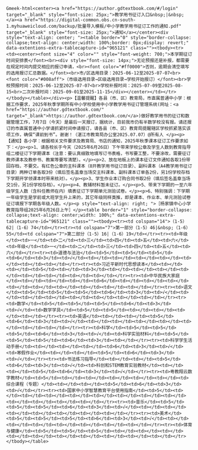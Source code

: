 `Gmeek-html<center><a href="https://author.gdtextbook.com/#/login" target="_blank" style="font-size: 25px;">教学用书征订入口&nbsp;|&nbsp;</a><a href="https://digital-common.obs.cn-south-1.myhuaweicloud.com/backup/批量导入模板/中小学教学用书征订工作的通知.pdf" target="_blank" style="font-size: 25px;">通知</a></center><div style="text-align: center; "><table border="0" style="border-collapse: collapse;text-align: center;width: 100%;border: 0px;display: revert;" data-extentions-extra-tablecapture-id="965121" class=""><tbody><tr><td><center><font size="4" color="" style="font-weight: 700;">本学期征订时间安排表</font><br><div style="font-size: 14px;">无论预报还是补报，都需要在规定时间内提交相应的报订申请，<br><font color="#ff0000">否则，逾期会清空填写的选用报订汇总数据。</font><br>市/区选用目录：2025-06-12至2025-07-07<br><font color="#008aff">（市级选用目录→区级选用目录→学校开始报订）</font><br>学校预报时间：2025-06-12至2025-07-07<br>学校补报时间：2025-07-09至2025-08-15<br>二次补报时间：2025-09-01至2025-11-15</div></center></td></tr></tbody></table></div><p>【温馨提醒】各县（市、区）教育局，市直属普通中小学：根据工作要求，2025年秋季学期所有中小学校使用中小学教学用书征订管理系统(网址：<a href="https://author.gdtextbook.com/" target="_blank">https://author.gdtextbook.com/</a>)做好教学用书的征订和数据管理工作，7月7日（今天）是最后一天报订，据统计，目前我市仍有半数学校没有报。请还报订的市直属普通中小学请抓紧时间申请报订，请各县（市、区）教育局提醒辖区学校抓紧落实该项工作，确保“课前到书”。谢谢！（湛江市教育局办公室2025.07.07）@所有人 </p><p>【通知】各小学：根据相关文件要求及教育局、书店的通知，2025年秋季课本征订工作要求如下：</p><p>1、请各校长于今天（2025年6月26日）下午带来学校公章及学生人数到教育指导组二楼征订下学期课本（注意：要认真细致地填写订书表格，书写要工整，不要涂改，需要征订教师课本及教参书、教案等要写清楚）。</p><p>2、放在地板上的课本征订文件通知各取1份带回存档，不要交。有红色公章的主科课本（8开教学用书征订目录）、副科课本（A4教学用书征订目录）两种订单各取3份（填后签名盖章当场交主科课本、副科课本订单各2份，另1份学校存档下学期开学领课本时带来核对）。</p><p>3、学生作业本订购合同书取2份（填后签名盖章当场交1份，另1份学校存档）。</p><p>4、教辅材料暂未征订。</p><p>5、带来下学期的一至六年级学生人数（含科任教师在内）填表征订下学期单元测验试卷。</p><p>6、特别强调：下学期一年级学生是学前或大班学生升上来的，其它年级同样类推，即是课本、作业本、单元测验试卷征订填报下学期各年级人数。</p><p style="text-align: right; ">［杨家镇中心小学教育指导组2025年6月26日上午］</p><table border="1" style="border-collapse: collapse;text-align: center;width: 100%;" data-extentions-extra-tablecapture-id="965121" class=""><tbody><tr><td colspan="14">（1-5）62|（1-6）74</td></tr><tr><td colspan="7">第一部分（1-5）46|&nbsp;（1-6）55</td><td colspan="7">第二部分（1-5）16|（1-6）19</td></tr><tr><td>年级</td><td>一</td><td>二</td><td>三</td><td>四</td><td>五</td><td>六</td><td>年级</td><td>一</td><td>二</td><td>三</td><td>四</td><td>五</td><td>六</td></tr><tr><td>道德与法治</td><td>5</td><td>5</td><td>5</td><td>6</td><td>3</td><td>√</td><td></td><td></td><td></td><td></td><td></td><td></td><td></td></tr><tr><td>习近平新时代思想读本</td><td></td><td></td><td>5</td><td></td><td>3</td><td></td><td></td><td></td><td></td><td></td><td></td><td></td><td></td></tr><tr><td>中华民族大家庭</td><td></td><td></td><td></td><td>6</td><td></td><td></td><td></td><td></td><td></td><td></td><td></td><td></td><td></td></tr><tr><td>语文</td><td>5</td><td>5</td><td>5</td><td>6</td><td>3</td><td>√</td><td></td><td></td><td></td><td></td><td></td><td></td><td></td></tr><tr><td>数学</td><td>5</td><td>5</td><td>5</td><td>6</td><td>3</td><td>√</td><td>数学学具</td><td>5</td><td>5</td><td></td><td></td><td></td><td></td></tr><tr><td>英语</td><td></td><td></td><td>5</td><td>6</td><td>3</td><td>√</td><td></td><td></td><td></td><td></td><td></td><td></td><td></td></tr><tr><td>科学</td><td>5</td><td>5</td><td>5</td><td>6</td><td>3</td><td>√</td><td>科学实验材料</td><td>5</td><td>5</td><td>5</td><td>6</td><td>3</td><td></td></tr><tr><td>科学学生活动手册</td><td></td><td></td><td></td><td>6</td><td>3</td><td>√</td><td>寒假作业</td><td></td><td></td><td>5</td><td>6</td><td>3</td><td>√</td></tr><tr><td>书法练习指导</td><td></td><td></td><td>5</td><td>6</td><td>3</td><td>√</td><td>科创和STEM教育实验教材</td><td></td><td></td><td>5</td><td>6</td><td>3</td><td>√</td></tr><tr><td>粤教翔云数字教材</td><td>5</td><td></td><td></td><td></td><td></td><td></td><td>综合课程（专题）</td><td></td><td></td><td>5</td><td>6</td><td>3</td><td>√</td></tr><tr><td>国家中小学智慧教育平台使用指南</td><td>5</td><td></td><td></td><td></td><td></td><td></td><td></td><td></td><td></td><td></td><td></td><td></td><td></td></tr><tr><td>音乐</td><td>5</td><td>5</td><td>5</td><td>6</td><td>3</td><td>√</td><td></td><td></td><td></td><td></td><td></td><td></td><td></td></tr><tr><td>美术</td><td>5</td><td>5</td><td>5</td><td>6</td><td>3</td><td>√</td><td></td><td></td><td></td><td></td><td></td><td></td><td></td></tr><tr><td>体育与健康</td><td>5</td><td>5</td><td>5</td><td></td><td></td><td></td><td></td><td></td><td></td><td></td><td></td><td></td><td></td></tr></tbody></table>`